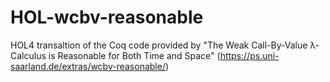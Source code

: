# HOL-wcbv-reasonable
HOL4 transaltion of the Coq code provided by "The Weak Call-By-Value λ-Calculus is Reasonable for Both Time and Space" (https://ps.uni-saarland.de/extras/wcbv-reasonable/)
